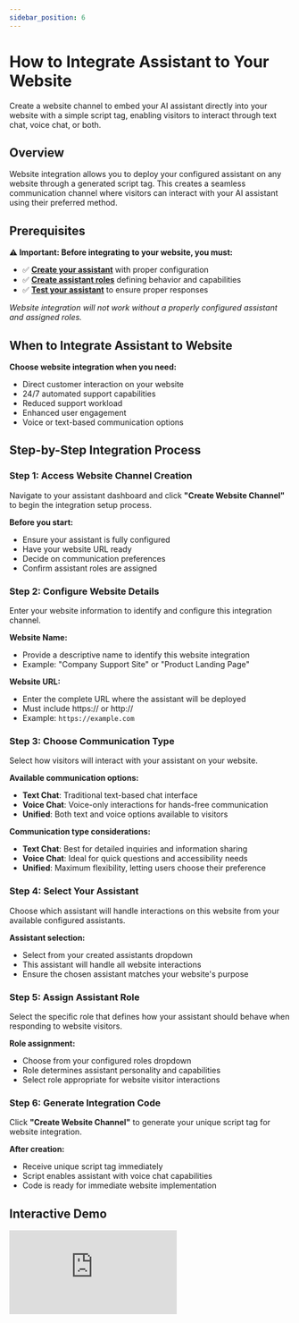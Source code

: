 ```yaml
---
sidebar_position: 6
---
```


# How to Integrate Assistant to Your Website

Create a website channel to embed your AI assistant directly into your website with a simple script tag, enabling visitors to interact through text chat, voice chat, or both.

## Overview

Website integration allows you to deploy your configured assistant on any website through a generated script tag. This creates a seamless communication channel where visitors can interact with your AI assistant using their preferred method.

## Prerequisites

**⚠️ Important: Before integrating to your website, you must:**
- ✅ **[Create your assistant](./create-assistant)** with proper configuration
- ✅ **[Create assistant roles](./create-roles)** defining behavior and capabilities
- ✅ **[Test your assistant](./guided-setup#review-and-test)** to ensure proper responses

*Website integration will not work without a properly configured assistant and assigned roles.*

## When to Integrate Assistant to Website

**Choose website integration when you need:**
- Direct customer interaction on your website
- 24/7 automated support capabilities
- Reduced support workload
- Enhanced user engagement
- Voice or text-based communication options

## Step-by-Step Integration Process

### Step 1: Access Website Channel Creation

Navigate to your assistant dashboard and click **"Create Website Channel"** to begin the integration setup process.

**Before you start:**
- Ensure your assistant is fully configured
- Have your website URL ready
- Decide on communication preferences
- Confirm assistant roles are assigned

### Step 2: Configure Website Details

Enter your website information to identify and configure this integration channel.

**Website Name:**
- Provide a descriptive name to identify this website integration
- Example: "Company Support Site" or "Product Landing Page"

**Website URL:**
- Enter the complete URL where the assistant will be deployed
- Must include https:// or http://
- Example: `https://example.com`

### Step 3: Choose Communication Type

Select how visitors will interact with your assistant on your website.

**Available communication options:**
- **Text Chat**: Traditional text-based chat interface
- **Voice Chat**: Voice-only interactions for hands-free communication  
- **Unified**: Both text and voice options available to visitors

**Communication type considerations:**
- **Text Chat**: Best for detailed inquiries and information sharing
- **Voice Chat**: Ideal for quick questions and accessibility needs
- **Unified**: Maximum flexibility, letting users choose their preference

### Step 4: Select Your Assistant

Choose which assistant will handle interactions on this website from your available configured assistants.

**Assistant selection:**
- Select from your created assistants dropdown
- This assistant will handle all website interactions
- Ensure the chosen assistant matches your website's purpose

### Step 5: Assign Assistant Role

Select the specific role that defines how your assistant should behave when responding to website visitors.

**Role assignment:**
- Choose from your configured roles dropdown
- Role determines assistant personality and capabilities
- Select role appropriate for website visitor interactions

### Step 6: Generate Integration Code

Click **"Create Website Channel"** to generate your unique script tag for website integration.

**After creation:**
- Receive unique script tag immediately
- Script enables assistant with voice chat capabilities
- Code is ready for immediate website implementation

## Interactive Demo

<div style={{position: 'relative', boxSizing: 'content-box', maxHeight: '80vh', width: '100%', aspectRatio: '2.0041753653444676', padding: '40px 0 40px 0'}}>
<iframe 
  src="https://app.supademo.com/embed/cmdozjsx720rs9f965i2uvci8?embed_v=2&utm_source=embed" 
  loading="lazy" 
  title="Integrate your website with our platform easily" 
  allow="clipboard-write" 
  frameBorder="0" 
  webKitAllowFullScreen="true" 
  mozAllowFullScreen="true" 
  allowFullScreen 
  style={{position: 'absolute', top: 0, left: 0, width: '100%', height: '100%'}}
/>
</div>

## Code Implementation

### Universal Website Integration

The generated script tag works with any website platform:

**Website Builders:**
- **WordPress**: Add to theme footer or widget area
- **Wix**: Insert in HTML embed component
- **Squarespace**: Add to code injection footer
- **Webflow**: Insert in custom code section

**No-Code Development Platforms:**
- **Lovable**: Add to custom code section or embed component
- **Replit**: Insert in HTML head or body section  
- **Base44**: Add to generated app's custom HTML section
- **Bubble**: Insert in page header or HTML element
- **Glide**: Add to app's custom code or web embed feature
- **FlutterFlow**: Include in custom widget or web view component
- **Webflow**: Insert in site's custom code section
- **Zapier**: Add to automation webhook or custom code step

**E-commerce Platforms:**
- **Shopify**: Add to theme liquid files
- **BigCommerce**: Insert in footer scripts
- **WooCommerce**: Add via WordPress methods

### Example Implementation

```html
<!-- Your generated script tag will look similar to this -->
<script>
  // Generated code from your website channel
  // Copy and paste exactly as provided
</script>
```

## Advanced Configuration Options

### Communication Settings
- **Response timing**: Instant or delayed responses
- **Availability hours**: Set business hours for interactions
- **Fallback options**: Human handoff when needed
- **Language preferences**: Multi-language support

### User Experience
- **Welcome messages**: Custom greetings for new visitors
- **Conversation starters**: Suggested questions or topics
- **Visual customization**: Match your website branding
- **Mobile optimization**: Responsive design considerations

### Analytics and Monitoring
- **Conversation tracking**: Monitor user interactions
- **Performance metrics**: Response times and accuracy
- **User feedback**: Satisfaction ratings and comments
- **Usage analytics**: Peak times and popular queries

## Troubleshooting

### Common Setup Issues

**Script not working:**
- Verify assistant and roles are properly configured
- Check that website URL is correct
- Ensure script tag is placed correctly
- Test in different browsers

**Assistant not responding:**
- Confirm assistant roles are assigned
- Check assistant configuration status
- Verify communication type settings
- Review role permissions and capabilities

**Voice features not working:**
- Ensure microphone permissions are enabled
- Check browser voice API support
- Verify secure HTTPS connection
- Test audio device functionality

## Best Practices

### Pre-Integration Checklist
1. **Test assistant thoroughly** in dashboard before website deployment
2. **Configure multiple roles** for different interaction scenarios  
3. **Set clear expectations** in assistant welcome messages
4. **Plan escalation paths** for complex inquiries

### Implementation Guidelines
1. **Test on staging environment** before production deployment
2. **Monitor initial conversations** for optimization opportunities
3. **Gather user feedback** to improve assistant responses
4. **Document integration settings** for team reference

### Optimization Strategies
1. **Analyze conversation patterns** to improve role configurations
2. **Update assistant knowledge** based on common questions
3. **Refine communication flows** for better user experience
4. **Scale to additional websites** with proven configurations

## Next Steps

After successful website integration:

1. **[Monitor assistant performance](./analytics-setup)** and user engagement
2. **[Refine assistant roles](./create-roles)** based on real conversations  
3. **[Create additional channels](./assign-roles)** for other communication methods
4. **[Advanced customization](./custom-assistant)** for enhanced capabilities

## Getting Help

Need assistance with website integration?
- [View our integration documentation](/api/integration) for technical details
- [Contact support](mailto:support@travnex.com) for setup assistance
- [Join our community](https://community.travnex.com) for implementation tips

**⚠️ Remember: Website integration requires pre-configured assistants and roles. Complete assistant setup before attempting website integration.**